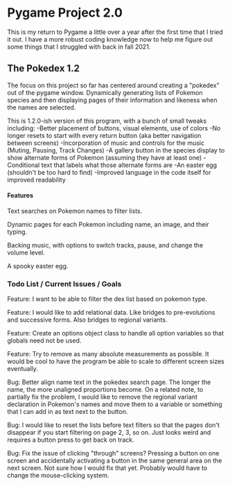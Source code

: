 # Pygame Project 2.0

This is my return to Pygame a little over a year after the first time that I tried it out. I have a more robust coding 
knowledge now to help me figure out some things that I struggled with back in fall 2021. 

## The Pokedex 1.2

The focus on this project so far has centered around creating a "pokedex" out of the pygame window. Dynamically 
generating lists of Pokemon species and then displaying pages of their information and likeness when the names are
selected.

This is 1.2.0-ish version of this program, with a bunch of small tweaks including:
    -Better placement of buttons, visual elements, use of colors
    -No longer resets to start with every return button (aka better navigation between screens)
    -Incorporation of music and controls for the music (Muting, Pausing, Track Changes)
    -A gallery button in the species display to show alternate forms of Pokemon (assuming they have at least one)
    -Conditional text that labels what those alternate forms are
    -An easter egg (shouldn't be too hard to find)
    -Improved language in the code itself for improved readability

#### Features

Text searches on Pokemon names to filter lists. 

Dynamic pages for each Pokemon including name, an image, and their typing. 

Backing music, with options to switch tracks, pause, and change the volume level. 

A spooky easter egg.

### Todo List / Current Issues / Goals

Feature: I want to be able to filter the dex list based on pokemon type.

Feature: I would like to add relational data. Like bridges to pre-evolutions and successive forms. Also bridges to 
regional variants.

Feature: Create an options object class to handle all option variables so that globals need not be used.

Feature: Try to remove as many absolute measurements as possible. It would be cool to have the program be able to scale
to different screen sizes eventually. 

Bug: Better align name text in the pokedex search page. The longer the name, the more unaligned proportions become.
On a related note, to partially fix the problem, I would like to remove the regional variant declaration in Pokemon's
names and move them to a variable or something that I can add in as text next to the button. 

Bug: I would like to reset the lists before text filters so that the pages don't disappear if you start filtering on
page 2, 3, so on. Just looks weird and requires a button press to get back on track.

Bug: Fix the issue of clicking "through" screens? Pressing a button on one screen and accidentally activating a button
in the same general area on the next screen. Not sure how I would fix that yet. Probably would have to change the 
mouse-clicking system. 

